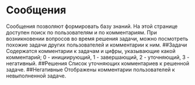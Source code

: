 Сообщения
=============
Сообщения позволяют формировать базу знаний.
На этой странице доступен поиск по пользователям и по комментариям.
При возникновении вопросов во время решения задачи, можно посмотреть похожие задачи
других пользователей и комментарии к ним.
##Задачи
Содержатся комментарии к задачам и цифры, указывающие какой комментарий; 
0 - инициирующий, 1 - завершающий, 2 - уточняющий, 3 - негативный.
##Решения
Список уточняющих комментариев к решенной задаче. 
##Негативные
Отображены комментарии пользователей к невыполненной задаче.
